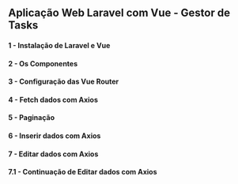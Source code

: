 ## Aplicação Web Laravel com Vue - Gestor de Tasks

#### 1 - Instalação de Laravel e Vue 
#### 2 - Os Componentes 
#### 3 - Configuração das Vue Router
#### 4 - Fetch dados com Axios
#### 5 - Paginação
#### 6 - Inserir dados com Axios
#### 7 - Editar dados com Axios
#### 7.1 - Continuação de Editar dados com Axios
